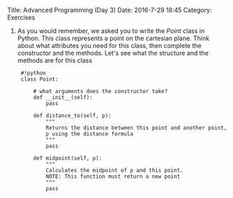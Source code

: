 Title: Advanced Programming (Day 3)
Date: 2016-7-29 18:45
Category: Exercises


1. As you would remember, we  asked you to write the *Point* class in Python. 
This class represents a point on the cartesian plane. Think about what 
attributes you need for this class, then complete the constructor and the methods.
Let's see what the structure and the methods are for this class

        #!python
        class Point:

            # what arguments does the constructor take?
            def __init__(self):
                pass

            def distance_to(self, p):
                """
                Returns the distance between this point and another point,
                p using the distance formula
                """
                pass
            
            def midpoint(self, p):
                """
                Calculates the midpoint of p and this point.
                NOTE: This function must return a new point
                """
                pass

            
